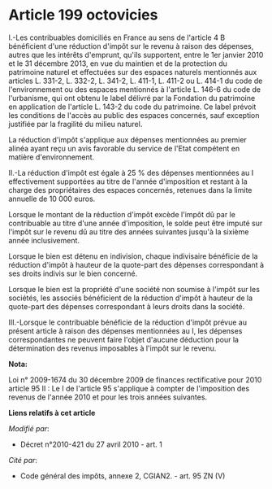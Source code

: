 # Article 199 octovicies

I.-Les contribuables domiciliés en France au sens de l'article 4 B bénéficient d'une réduction d'impôt sur le revenu à raison
des dépenses, autres que les intérêts d'emprunt, qu'ils supportent, entre le 1er janvier 2010 et le 31 décembre 2013, en vue
du maintien et de la protection du patrimoine naturel et effectuées sur des espaces naturels mentionnés aux articles L.
331-2, L. 332-2, L. 341-2, L. 411-1, L. 411-2 ou L. 414-1 du code de l'environnement ou des espaces mentionnés à l'article L.
146-6 du code de l'urbanisme, qui ont obtenu le label délivré par la Fondation du patrimoine en application de l'article L.
143-2 du code du patrimoine. Ce label prévoit les conditions de l'accès au public des espaces concernés, sauf exception
justifiée par la fragilité du milieu naturel. 

La réduction d'impôt s'applique aux dépenses mentionnées au premier alinéa ayant reçu un avis favorable du service de l'Etat
compétent en matière d'environnement. 

II.-La réduction d'impôt est égale à 25 % des dépenses mentionnées au I effectivement supportées au titre de l'année
d'imposition et restant à la charge des propriétaires des espaces concernés, retenues dans la limite annuelle de 10 000
euros. 

Lorsque le montant de la réduction d'impôt excède l'impôt dû par le contribuable au titre d'une année d'imposition, le solde
peut être imputé sur l'impôt sur le revenu dû au titre des années suivantes jusqu'à la sixième année inclusivement. 

Lorsque le bien est détenu en indivision, chaque indivisaire bénéficie de la réduction d'impôt à hauteur de la quote-part des
dépenses correspondant à ses droits indivis sur le bien concerné. 

Lorsque le bien est la propriété d'une société non soumise à l'impôt sur les sociétés, les associés bénéficient de la
réduction d'impôt à hauteur de la quote-part des dépenses correspondant à leurs droits dans la société. 

III.-Lorsque le contribuable bénéficie de la réduction d'impôt prévue au présent article à raison des dépenses mentionnées au
I, les dépenses correspondantes ne peuvent faire l'objet d'aucune déduction pour la détermination des revenus imposables à
l'impôt sur le revenu.

**Nota:**

Loi n° 2009-1674 du 30 décembre 2009 de finances rectificative pour 2010 article 95 II : Le I de l'article 95 s'applique à
compter de l'imposition des revenus de l'année 2010 et pour les trois années suivantes.

**Liens relatifs à cet article**

_Modifié par_:

  - Décret n°2010-421  du 27 avril 2010 - art. 1

_Cité par_:

  - Code général des impôts, annexe 2, CGIAN2. - art. 95 ZN (V)
